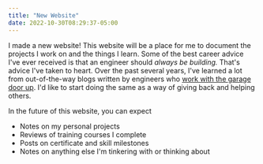 ```yaml
---
title: "New Website"
date: 2022-10-30T08:29:37-05:00
---
```


I made a new website! This website will be a place for me to document the projects I work on and the things I learn. Some of the best career advice I've ever received is that an engineer should *always be building.* That's advice I've taken to heart. Over the past several years, I've learned a lot from out-of-the-way blogs written by engineers who [work with the garage door up](https://notes.andymatuschak.org/About_these_notes?stackedNotes=z21cgR9K3UcQ5a7yPsj2RUim3oM2TzdBByZu). I'd like to start doing the same as a way of giving back and helping others.

In the future of this website, you can expect
- Notes on my personal projects
- Reviews of training courses I complete
- Posts on certificate and skill milestones
- Notes on anything else I'm tinkering with or thinking about
